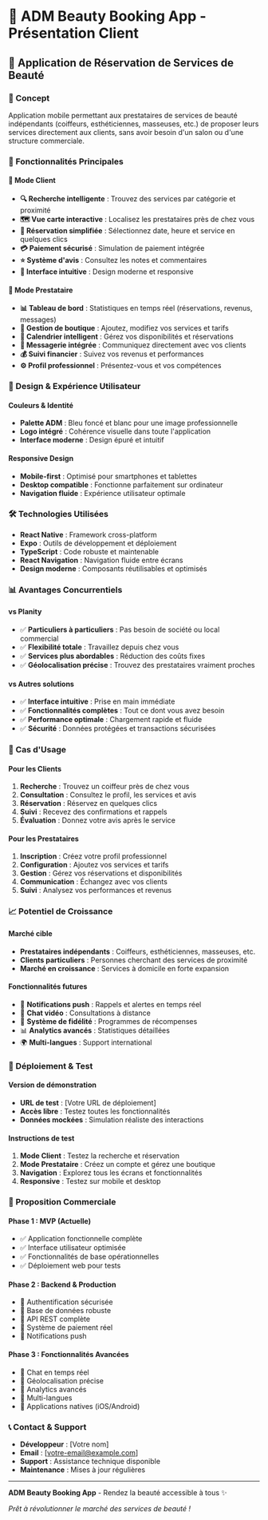 # 🎯 ADM Beauty Booking App - Présentation Client

## 📱 Application de Réservation de Services de Beauté

### 🎨 Concept
Application mobile permettant aux prestataires de services de beauté indépendants (coiffeurs, esthéticiennes, masseuses, etc.) de proposer leurs services directement aux clients, sans avoir besoin d'un salon ou d'une structure commerciale.

### 🚀 Fonctionnalités Principales

#### 👤 Mode Client
- **🔍 Recherche intelligente** : Trouvez des services par catégorie et proximité
- **🗺️ Vue carte interactive** : Localisez les prestataires près de chez vous
- **📅 Réservation simplifiée** : Sélectionnez date, heure et service en quelques clics
- **💳 Paiement sécurisé** : Simulation de paiement intégrée
- **⭐ Système d'avis** : Consultez les notes et commentaires
- **📱 Interface intuitive** : Design moderne et responsive

#### 🏪 Mode Prestataire
- **📊 Tableau de bord** : Statistiques en temps réel (réservations, revenus, messages)
- **🏪 Gestion de boutique** : Ajoutez, modifiez vos services et tarifs
- **📅 Calendrier intelligent** : Gérez vos disponibilités et réservations
- **💬 Messagerie intégrée** : Communiquez directement avec vos clients
- **💰 Suivi financier** : Suivez vos revenus et performances
- **⚙️ Profil professionnel** : Présentez-vous et vos compétences

### 🎨 Design & Expérience Utilisateur

#### Couleurs & Identité
- **Palette ADM** : Bleu foncé et blanc pour une image professionnelle
- **Logo intégré** : Cohérence visuelle dans toute l'application
- **Interface moderne** : Design épuré et intuitif

#### Responsive Design
- **Mobile-first** : Optimisé pour smartphones et tablettes
- **Desktop compatible** : Fonctionne parfaitement sur ordinateur
- **Navigation fluide** : Expérience utilisateur optimale

### 🛠️ Technologies Utilisées

- **React Native** : Framework cross-platform
- **Expo** : Outils de développement et déploiement
- **TypeScript** : Code robuste et maintenable
- **React Navigation** : Navigation fluide entre écrans
- **Design moderne** : Composants réutilisables et optimisés

### 📊 Avantages Concurrentiels

#### vs Planity
- ✅ **Particuliers à particuliers** : Pas besoin de société ou local commercial
- ✅ **Flexibilité totale** : Travaillez depuis chez vous
- ✅ **Services plus abordables** : Réduction des coûts fixes
- ✅ **Géolocalisation précise** : Trouvez des prestataires vraiment proches

#### vs Autres solutions
- ✅ **Interface intuitive** : Prise en main immédiate
- ✅ **Fonctionnalités complètes** : Tout ce dont vous avez besoin
- ✅ **Performance optimale** : Chargement rapide et fluide
- ✅ **Sécurité** : Données protégées et transactions sécurisées

### 🎯 Cas d'Usage

#### Pour les Clients
1. **Recherche** : Trouvez un coiffeur près de chez vous
2. **Consultation** : Consultez le profil, les services et avis
3. **Réservation** : Réservez en quelques clics
4. **Suivi** : Recevez des confirmations et rappels
5. **Évaluation** : Donnez votre avis après le service

#### Pour les Prestataires
1. **Inscription** : Créez votre profil professionnel
2. **Configuration** : Ajoutez vos services et tarifs
3. **Gestion** : Gérez vos réservations et disponibilités
4. **Communication** : Échangez avec vos clients
5. **Suivi** : Analysez vos performances et revenus

### 📈 Potentiel de Croissance

#### Marché cible
- **Prestataires indépendants** : Coiffeurs, esthéticiennes, masseuses, etc.
- **Clients particuliers** : Personnes cherchant des services de proximité
- **Marché en croissance** : Services à domicile en forte expansion

#### Fonctionnalités futures
- 🔔 **Notifications push** : Rappels et alertes en temps réel
- 💬 **Chat vidéo** : Consultations à distance
- 🎁 **Système de fidélité** : Programmes de récompenses
- 📊 **Analytics avancés** : Statistiques détaillées
- 🌍 **Multi-langues** : Support international

### 🚀 Déploiement & Test

#### Version de démonstration
- **URL de test** : [Votre URL de déploiement]
- **Accès libre** : Testez toutes les fonctionnalités
- **Données mockées** : Simulation réaliste des interactions

#### Instructions de test
1. **Mode Client** : Testez la recherche et réservation
2. **Mode Prestataire** : Créez un compte et gérez une boutique
3. **Navigation** : Explorez tous les écrans et fonctionnalités
4. **Responsive** : Testez sur mobile et desktop

### 💼 Proposition Commerciale

#### Phase 1 : MVP (Actuelle)
- ✅ Application fonctionnelle complète
- ✅ Interface utilisateur optimisée
- ✅ Fonctionnalités de base opérationnelles
- ✅ Déploiement web pour tests

#### Phase 2 : Backend & Production
- 🔄 Authentification sécurisée
- 🔄 Base de données robuste
- 🔄 API REST complète
- 🔄 Système de paiement réel
- 🔄 Notifications push

#### Phase 3 : Fonctionnalités Avancées
- 🔄 Chat en temps réel
- 🔄 Géolocalisation précise
- 🔄 Analytics avancés
- 🔄 Multi-langues
- 🔄 Applications natives (iOS/Android)

### 📞 Contact & Support

- **Développeur** : [Votre nom]
- **Email** : [votre-email@example.com]
- **Support** : Assistance technique disponible
- **Maintenance** : Mises à jour régulières

---

**ADM Beauty Booking App** - Rendez la beauté accessible à tous ✨

*Prêt à révolutionner le marché des services de beauté !* 